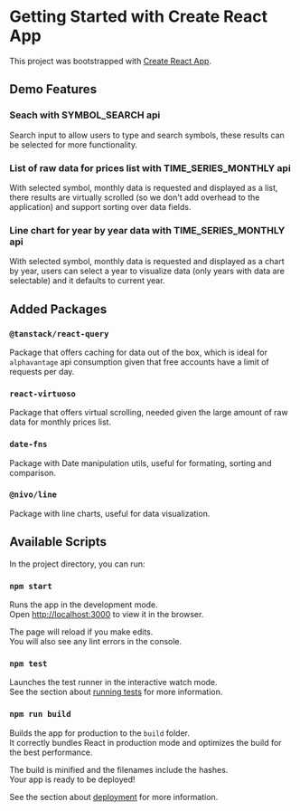 # Getting Started with Create React App

This project was bootstrapped with [Create React App](https://github.com/facebook/create-react-app).

## Demo Features

### Seach with SYMBOL_SEARCH api

Search input to allow users to type and search symbols, these results can be selected for more functionality.

### List of raw data for prices list with TIME_SERIES_MONTHLY api

With selected symbol, monthly data is requested and displayed as a list, there results are virtually scrolled (so we don't add overhead to the application) and support sorting over data fields.

### Line chart for year by year data with TIME_SERIES_MONTHLY api

With selected symbol, monthly data is requested and displayed as a chart by year, users can select a year to visualize data (only years with data are selectable) and it defaults to current year.

## Added Packages

### `@tanstack/react-query`

Package that offers caching for data out of the box, which is ideal for `alphavantage` api consumption given that free accounts have a limit of requests per day.

### `react-virtuoso`

Package that offers virtual scrolling, needed given the large amount of raw data for monthly prices list.

### `date-fns`

Package with Date manipulation utils, useful for formating, sorting and comparison.

### `@nivo/line`

Package with line charts, useful for data visualization.

## Available Scripts

In the project directory, you can run:

### `npm start`

Runs the app in the development mode.\
Open [http://localhost:3000](http://localhost:3000) to view it in the browser.

The page will reload if you make edits.\
You will also see any lint errors in the console.

### `npm test`

Launches the test runner in the interactive watch mode.\
See the section about [running tests](https://facebook.github.io/create-react-app/docs/running-tests) for more information.

### `npm run build`

Builds the app for production to the `build` folder.\
It correctly bundles React in production mode and optimizes the build for the best performance.

The build is minified and the filenames include the hashes.\
Your app is ready to be deployed!

See the section about [deployment](https://facebook.github.io/create-react-app/docs/deployment) for more information.

